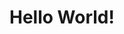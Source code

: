 <!DOCTYPE html>
  <html>
      <head>
          <title>My Webpage</title>
      </head>
  <body>
          <h1>Hello World!</h1>
    </body>
  </html>
